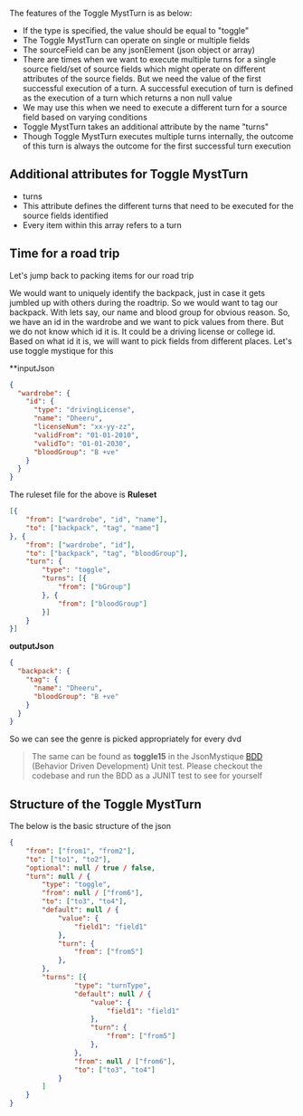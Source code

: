 The features of the Toggle MystTurn is as below:

* If the type is specified, the value should be equal to "toggle"
* The Toggle MystTurn can operate on single or multiple fields
* The sourceField can be any jsonElement (json object or array)
* There are times when we want to execute multiple turns for a single source field/set of source fields which might operate on different attributes of the source fields. But we need the value of the first successful execution of a turn. A successful execution of turn is defined as the execution of a turn which returns a non null value
* We may use this when we need to execute a different turn for a source field based on varying conditions
* Toggle MystTurn takes an additional attribute by the name "turns"
* Though Toggle MystTurn executes multiple turns internally, the outcome of this turn is always the outcome for the first successful turn execution

## Additional attributes for Toggle MystTurn

* turns
 * This attribute defines the different turns that need to be executed for the source fields identified
 * Every item within this array refers to a turn

## Time for a road trip 
Let's jump back to packing items for our road trip

We would want to uniquely identify the backpack, just in case it gets jumbled up with others during the roadtrip. So we would want to tag our backpack. With lets say, our name and blood group for obvious reason. So, we have an id in the wardrobe and we want to pick values from there. But we do not know which id it is. It could be a driving license or college id. Based on what id it is, we will want to pick fields from different places. Let's use toggle mystique for this

**inputJson
```json
{
  "wardrobe": {
    "id": {
      "type": "drivingLicense",
      "name": "Dheeru",
      "licenseNum": "xx-yy-zz",
      "validFrom": "01-01-2010",
      "validTo": "01-01-2030",
      "bloodGroup": "B +ve"
    }
  }
}
```


The ruleset file for the above is
**Ruleset**
```json
[{
	"from": ["wardrobe", "id", "name"],
	"to": ["backpack", "tag", "name"]
}, {
	"from": ["wardrobe", "id"],
	"to": ["backpack", "tag", "bloodGroup"],
	"turn": {
		"type": "toggle",
		"turns": [{
			"from": ["bGroup"]
		}, {
			"from": ["bloodGroup"]
		}]
	}
}]
```

**outputJson**
```json
{
  "backpack": {
    "tag": {
      "name": "Dheeru",
      "bloodGroup": "B +ve"
    }
  }
}
```

So we can see the genre is picked appropriately for every dvd

> The same can be found as **toggle15** in the JsonMystique [BDD](https://github.com/balajeetm/json-mystique/blob/master/json-mystique-libs/json-mystique/src/test/java/com/balajeetm/mystique/core/JsonMystiquePositiveBDD.java) (Behavior Driven Development) Unit test. Please checkout the codebase and run the BDD as a JUNIT test to see for yourself

## Structure of the Toggle MystTurn

The below is the basic structure of the json

```json
{
	"from": ["from1", "from2"],
	"to": ["to1", "to2"],
	"optional": null / true / false,
	"turn": null / {
		"type": "toggle",
		"from": null / ["from6"],
		"to": ["to3", "to4"],
		"default": null / {
			"value": {
				"field1": "field1"
			},
			"turn": {
				"from": ["from5"]
			},
		},
		"turns": [{
				"type": "turnType",
				"default": null / {
					"value": {
						"field1": "field1"
					},
					"turn": {
						"from": ["from5"]
					},
				},
				"from": null / ["from6"],
				"to": ["to3", "to4"]
			}
		]
	}
}
```